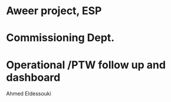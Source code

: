 # Aweer project, ESP
# Commissioning Dept.
# Operational /PTW follow up and dashboard 

Ahmed Eldessouki